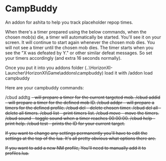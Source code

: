 # CampBuddy
An addon for ashita to help you track placeholder repop times.

When there's a timer prepared using the below commands, when the chosen mob(s) die, a timer will automatically be started. You'll see it on your screen. It will continue to start again whenever the chosen mob dies. You will not see a timer until the chosen mob dies. The timer starts when you see the "X was defeated by Y." or other similar defeat messages. So set your timers accordingly (and extra 16 seconds normally).

Once you put it into you addons folder (..\HorizonXI-Launcher\HorizonXI\Game\addons\campbuddy) load it with
/addon load campbuddy

Here are your campbuddy commands:

/cbud addtg <H> <M> <S>     - will prepare a timer for the current targeted mob.
/cbud addid <ID> <H> <M> <S>     - will prepare a timer for the defined mob ID.
/cbud addpr <profile>     - will prepare a timers for the defined profile.
/cbud del <ID>     - delete chosen timer.
/cbud del all     - delete all timers.
/cbud list     - print timers list.
/cbud move <X> <Y>     - move the timers.
/cbud sound     - toggle sound when a timer reaches 00:00:00.
/cbud help     - print help.
/cbud test     - prints the ID for your current target.

If you want to change any settings permanently you'll have to edit the settings at the top of the lua. It's all pretty obvious what options there are.

If you want to add a new NM profile, You'll need to manually add it to profiles.lua.
